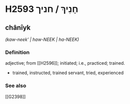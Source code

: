 # H2593 חָנִיךְ / חניך

## chânîyk

_(kaw-neek' | haw-NEEK | ha-NEEK)_

### Definition

adjective; from [[H2596]]; initiated; i.e., practiced; trained.

- trained, instructed, trained servant, tried, experienced
### See also

[[G2398]]


